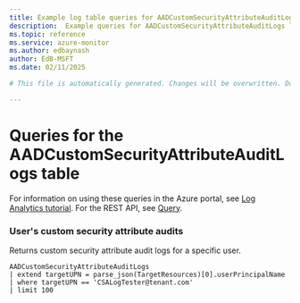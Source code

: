 ```yaml
---
title: Example log table queries for AADCustomSecurityAttributeAuditLogs
description:  Example queries for AADCustomSecurityAttributeAuditLogs log table
ms.topic: reference
ms.service: azure-monitor
ms.author: edbaynash
author: EdB-MSFT
ms.date: 02/11/2025

# This file is automatically generated. Changes will be overwritten. Do not change this file directly. 

---
```


# Queries for the AADCustomSecurityAttributeAuditLogs table

For information on using these queries in the Azure portal, see [Log Analytics tutorial](/azure/azure-monitor/logs/log-analytics-tutorial). For the REST API, see [Query](/rest/api/loganalytics/query).


### User's custom security attribute audits  


Returns custom security attribute audit logs for a specific user.  

```query
AADCustomSecurityAttributeAuditLogs
| extend targetUPN = parse_json(TargetResources)[0].userPrincipalName
| where targetUPN == 'CSALogTester@tenant.com'
| limit 100
```

